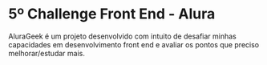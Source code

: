 # 5º Challenge Front End - Alura

AluraGeek é um projeto desenvolvido com intuito de desafiar minhas capacidades em desenvolvimento front end e avaliar os pontos que preciso melhorar/estudar mais.